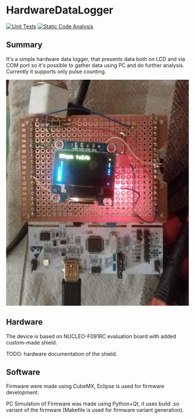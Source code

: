 # HardwareDataLogger

[![Unit Tests](https://github.com/RobertGawron/HardwareDataLogger/workflows/Unit%20Tests/badge.svg)](https://github.com/RobertGawron/HardwareDataLogger/actions?query=workflow%3A%22Unit+Tests%22) [![Static Code Analysis](https://github.com/RobertGawron/HardwareDataLogger/workflows/Static%20Code%20Analysis/badge.svg)](https://github.com/RobertGawron/HardwareDataLogger/actions?query=workflow%3A%22Static+Code+Analysis%22)

## Summary

It's a simple hardware data logger, that presents data both on LCD and via COM port so it's possible to gather data using PC and do further analysis. Currently it supports only pulse counting.

![Device Picture](https://raw.githubusercontent.com/RobertGawron/HardwareDataLogger/main/Documentation/Pictures/Device_10_01_2019.jpg)

## Hardware

The device is based on NUCLEO-F091RC evaluation board with added custom-made shield.

TODO: hardware documentation of the shield.


## Software

Firmware were made using CubeMX, Eclipse is used for firmware development.

PC Simulation of Firmware was made using Python+Qt, it uses build .so variant of the firmware (Makefile is used for firmware variant generation).
